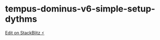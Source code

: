 # tempus-dominus-v6-simple-setup-dythms

[Edit on StackBlitz ⚡️](https://stackblitz.com/edit/tempus-dominus-v6-simple-setup-dythms)